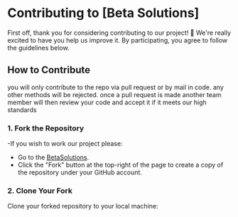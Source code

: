 # Contributing to [Beta Solutions]

First off, thank you for considering contributing to our project! 🙏 We're really excited to have you help us improve it. By participating, you agree to follow the guidelines below.

## How to Contribute
you will only contribute to the repo via pull request or by mail in code. any other methods will be rejected. 
once a pull request is made another team member will then review your code and accept it if it meets our high standards 

### 1. Fork the Repository
-If you wish to work our project please: 
- Go to the [BetaSolutions](https://github.com/[jazzyzoney]/[BetaSolutions]).
- Click the "Fork" button at the top-right of the page to create a copy of the repository under your GitHub account.

### 2. Clone Your Fork
Clone your forked repository to your local machine:
